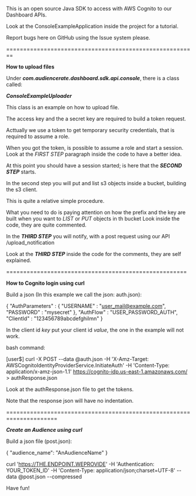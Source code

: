 
This is an open source Java SDK to access with AWS Cognito to our Dashboard APIs.

Look at the ConsoleExampleApplication inside the project for a tutorial.

Report bugs here on GitHub using the Issue system please.


========================================================

**How to upload files**

Under _**com.audiencerate.dashboard.sdk.api.console**_, there is a class called:

_**ConsoleExampleUploader**_

This class is an example on how to upload file.

The access key and the a secret key are required to build a token request.

Acttually we use a token to get temporary security credentials, that is
required to assume a role.

When you got the token, is possible to assume a role and start a session. 
Look at the _FIRST STEP_ paragraph inside the code to have a better idea.

At this point you should have a session started; is here that the **_SECOND STEP_** starts.

In the second step you will put and list s3 objects inside a bucket, building the
s3 client.

This is quite a relative simple procedure.

What you need to do is paying attention on how the prefix and the key are built
when you want to _LIST_ or _PUT_ objects in th bucket
Look inside the code, they are quite commented.

In the _**THIRD STEP**_ you will notify, with a post request using our API
/upload_notification

Look at the **_THIRD STEP_** inside the code for the comments, they are self explained.

=====================================================

**How to Cognito login using curl**

Build a json (In this example we call the json: auth.json):

{
   "AuthParameters" : {
      "USERNAME" : "user_mail@example.com",
      "PASSWORD" : "mysecret"
   },
   "AuthFlow" : "USER_PASSWORD_AUTH",
   "ClientId" : "123456789abcdefghilmn"
}

In the client id _key_ put your client id _value_, the one in the example will not work.

bash command:

[user$] curl -X POST --data @auth.json -H 'X-Amz-Target: AWSCognitoIdentityProviderService.InitiateAuth' -H 'Content-Type: application/x-amz-json-1.1' https://cognito-idp.us-east-1.amazonaws.com/ > authResponse.json

Look at the authResponse.json file to get the tokens.

Note that the response json will have no indentation.

=====================================================================

**_Create an Audience using curl_**

Build a json file (post.json):

{
    "audience_name": "AnAudienceName"
}

curl 'https://THE.ENDPOINT.WEPROVIDE' -H 'Authentication: YOUR_TOKEN_ID' -H 'Content-Type: application/json;charset=UTF-8' --data @post.json --compressed


Have fun! 
